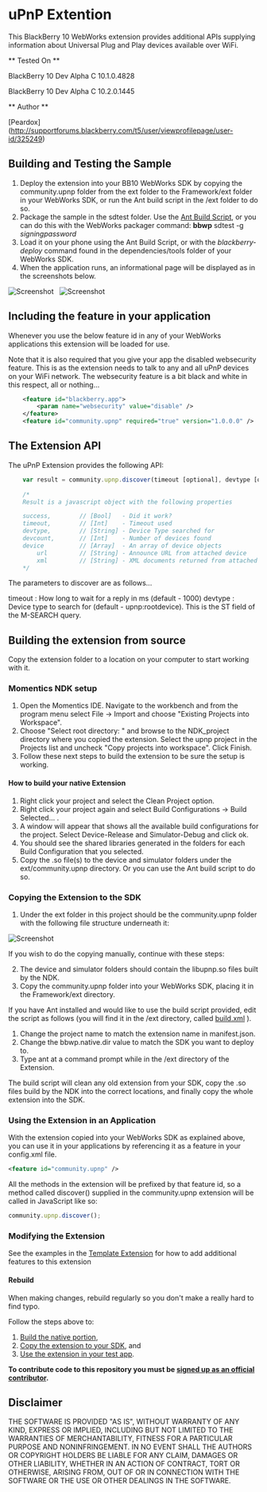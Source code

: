 uPnP Extention
==============

This BlackBerry 10 WebWorks extension provides additional APIs supplying information about Universal Plug and Play devices available over WiFi.

** Tested On **

BlackBerry 10 Dev Alpha C 10.1.0.4828

BlackBerry 10 Dev Alpha C 10.2.0.1445

** Author **

[Peardox] (http://supportforums.blackberry.com/t5/user/viewprofilepage/user-id/325249)

## Building and Testing the Sample

1. Deploy the extension into your BB10 WebWorks SDK by copying the community.upnp folder from the ext folder to the Framework/ext folder in your WebWorks SDK, or run the Ant build script in the /ext folder to do so.
2. Package the sample in the sdtest folder. Use the [Ant Build Script](https://github.com/blackberry/BB10-WebWorks-Community-Samples/tree/master/Ant-Build-Script), or you can do this with the WebWorks packager command:
	__bbwp__ sdtest -g _signingpassword_
3. Load it on your phone using the Ant Build Script, or with the _blackberry-deploy_ command found in the dependencies/tools folder of your WebWorks SDK.
4. When the application runs, an informational page will be displayed as in the screenshots below.

![Screenshot](pnpshot1.png) &nbsp;
![Screenshot](pnpshot2.png)

## Including the feature in your application
Whenever you use the below feature id in any of your WebWorks applications this extension will be loaded for use.

Note that it is also required that you give your app the disabled websecurity feature. This is as the extension needs to talk to any and all uPnP devices on your WiFi network. The websecurity feature is a bit black and white in this respect, all or nothing...

```xml
	<feature id="blackberry.app">
		<param name="websecurity" value="disable" />
	</feature>
	<feature id="community.upnp" required="true" version="1.0.0.0" />
```

## The Extension API
The uPnP Extension provides the following API:

```javascript
	var result = community.upnp.discover(timeout [optional], devtype [optional]);
	
	/*
	Result is a javascript object with the following properties

	success,      	// [Bool] 	- Did it work?
	timeout,    	// [Int] 	- Timeout used
	devtype,  		// [String] - Device Type searched for
	devcount,  		// [Int] 	- Number of devices found
	device			// [Array] 	- An array of device objects
		url			// [String]	- Announce URL from attached device
		xml			// [String]	- XML documents returned from attached device
	*/
```

The parameters to discover are as follows...

timeout : How long to wait for a reply in ms (default - 1000)
devtype : Device type to search for (default - upnp:rootdevice). This is the ST field of the M-SEARCH query.


## Building the extension from source

Copy the extension folder to a location on your computer to start working with it.

### Momentics NDK setup

1. Open the Momentics IDE. Navigate to the workbench and from the program menu
select File -> Import and choose "Existing Projects into Workspace".
2. Choose "Select root directory: " and browse to the NDK_project directory where you copied the extension. Select the upnp project in the Projects list and uncheck "Copy projects into workspace". Click Finish.
3. Follow these next steps to build the extension to be sure the setup is working.

#### How to build your native Extension</a>

1. Right click your project and select the Clean Project option.
2. Right click your project again and select Build Configurations -> Build Selected... .
3. A window will appear that shows all the available build configurations
for the project. Select Device-Release and Simulator-Debug and click ok.
4. You should see the shared libraries generated in the folders for each Build Configuration that you selected.
5. Copy the .so file(s) to the device and simulator folders under the ext/community.upnp directory. Or you can use the Ant build script to do so.

### Copying the Extension to the SDK</a>

1. Under the ext folder in this project should be the community.upnp folder with the following file structure underneath it:

![Screenshot](files.png)

If you wish to do the copying manually, continue with these steps:

2. The device and simulator folders should contain the libupnp.so files built by the NDK.
3. Copy the community.upnp folder into your WebWorks SDK, placing it in the Framework/ext directory.

If you have Ant installed and would like to use the build script provided, edit the script as follows (you will find it in the /ext directory, called [build.xml](https://github.com/blackberry/WebWorks-Community-APIs/tree/master/BB10/upnp/ext/build.xml) ).

1. Change the project name to match the extension name in manifest.json.
2. Change the bbwp.native.dir value to match the SDK you want to deploy to.
3. Type ant at a command prompt while in the /ext directory of the Extension. 

The build script will clean any old extension from your SDK, copy the .so files build by the NDK into the correct locations, and finally copy the whole extension into the SDK.

### Using the Extension in an Application</a>

With the extension copied into your WebWorks SDK as explained above, you can use it in your applications by referencing it as a feature in your config.xml file. 

```xml
<feature id="community.upnp" />
```

All the methods in the extension will be prefixed by that feature id, so a method called discover() supplied in the community.upnp extension will be called in JavaScript like so:

```javascript
community.upnp.discover();
```

### Modifying the Extension

See the examples in the [Template Extension](https://github.com/blackberry/WebWorks-Community-APIs/blob/master/BB10/Template) for how to add additional features to this extension

#### Rebuild 
When making changes, rebuild regularly so you don't make a really hard to find typo.

Follow the steps above to:
1. [Build the native portion](#how-to-build-your-native-extension),
2. [Copy the extension to your SDK](#copying-the-extension-to-the-sdk), and
3. [Use the extension in your test app](#using-the-extension-in-an-application).


**To contribute code to this repository you must be [signed up as an official contributor](http://blackberry.github.com/howToContribute.html).**

## Disclaimer

THE SOFTWARE IS PROVIDED "AS IS", WITHOUT WARRANTY OF ANY KIND, EXPRESS OR IMPLIED, INCLUDING BUT NOT LIMITED TO THE WARRANTIES OF MERCHANTABILITY, FITNESS FOR A PARTICULAR PURPOSE AND NONINFRINGEMENT. IN NO EVENT SHALL THE AUTHORS OR COPYRIGHT HOLDERS BE LIABLE FOR ANY CLAIM, DAMAGES OR OTHER LIABILITY, WHETHER IN AN ACTION OF CONTRACT, TORT OR OTHERWISE, ARISING FROM, OUT OF OR IN CONNECTION WITH THE SOFTWARE OR THE USE OR OTHER DEALINGS IN THE SOFTWARE.